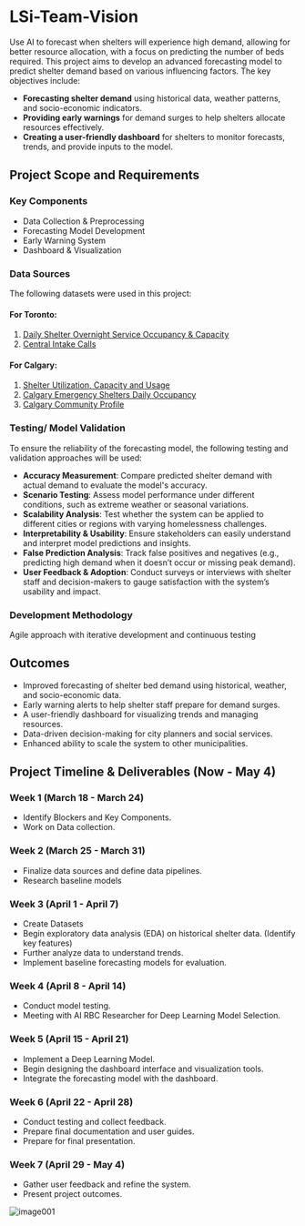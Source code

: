 # LSi-Team-Vision
Use AI to forecast when shelters will experience high demand, allowing for better resource allocation, with a focus on predicting the number of beds required. This project aims to develop an advanced forecasting model to predict shelter demand based on various influencing factors. The key objectives include:

- **Forecasting shelter demand** using historical data, weather patterns, and socio-economic indicators.
- **Providing early warnings** for demand surges to help shelters allocate resources effectively.
- **Creating a user-friendly dashboard** for shelters to monitor forecasts, trends, and provide inputs to the model.

## Project Scope and Requirements

  ###  Key Components

- Data Collection & Preprocessing
- Forecasting Model Development
- Early Warning System
- Dashboard & Visualization

### Data Sources

The following datasets were used in this project:

#### For Toronto:
1. [Daily Shelter Overnight Service Occupancy & Capacity](https://open.toronto.ca/dataset/daily-shelter-overnight-service-occupancy-capacity/)  
2. [Central Intake Calls](https://open.toronto.ca/dataset/central-intake-calls/)

#### For Calgary:
1. [Shelter Utilization, Capacity and Usage](https://data.calgary.ca/Services-and-Amenities/Shelter-Utilization-Capacity-and-Usage-/p7ka-hqjn)  
2. [Calgary Emergency Shelters Daily Occupancy](https://data.calgary.ca/Services-and-Amenities/Calgary-Emergency-Shelters-Daily-Occupancy/7u2t-3wxf/about_data)  
3. [Calgary Community Profile](https://data.urbandatacentre.ca/dataset/calgary-community-profile)

  
### Testing/ Model Validation 

To ensure the reliability of the forecasting model, the following testing and validation approaches will be used:

- **Accuracy Measurement**: Compare predicted shelter demand with actual demand to evaluate the model's accuracy.
- **Scenario Testing**: Assess model performance under different conditions, such as extreme weather or seasonal variations.
- **Scalability Analysis**: Test whether the system can be applied to different cities or regions with varying homelessness challenges.
- **Interpretability & Usability**: Ensure stakeholders can easily understand and interpret model predictions and insights.
- **False Prediction Analysis**: Track false positives and negatives (e.g., predicting high demand when it doesn’t occur or missing peak demand).
- **User Feedback & Adoption**: Conduct surveys or interviews with shelter staff and decision-makers to gauge satisfaction with the system’s usability and impact.

### Development Methodology

Agile approach with iterative development and continuous testing

## Outcomes
- Improved forecasting of shelter bed demand using historical, weather, and socio-economic data.
- Early warning alerts to help shelter staff prepare for demand surges.
- A user-friendly dashboard for visualizing trends and managing resources.
- Data-driven decision-making for city planners and social services.
- Enhanced ability to scale the system to other municipalities.


## Project Timeline & Deliverables (Now - May 4)

### **Week 1 (March 18 - March 24)**
- Identify Blockers and Key Components.
- Work on Data collection. 


### **Week 2 (March 25 - March 31)**
- Finalize data sources and define data pipelines.
- Research baseline models

### **Week 3 (April 1 - April 7)**
- Create Datasets
- Begin exploratory data analysis (EDA) on historical shelter data. (Identify key features)
- Further analyze data to understand trends.
- Implement baseline forecasting models for evaluation.


### **Week 4 (April 8 - April 14)**
- Conduct model testing.
- Meeting with AI RBC Researcher for Deep Learning Model Selection. 


### **Week 5 (April 15 - April 21)**
- Implement a Deep Learning Model.
- Begin designing the dashboard interface and visualization tools.
- Integrate the forecasting model with the dashboard.

### **Week 6 (April 22 - April 28)**
- Conduct testing and collect feedback.
- Prepare final documentation and user guides.
- Prepare for final presentation. 


### **Week 7 (April 29 - May 4)**
- Gather user feedback and refine the system.
- Present project outcomes.







![image001](https://github.com/user-attachments/assets/66e43a1b-2d8e-442d-b9d7-138aeb8df517)



